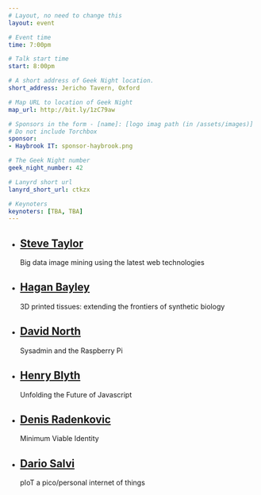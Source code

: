 ```yaml
---
# Layout, no need to change this
layout: event

# Event time
time: 7:00pm

# Talk start time 
start: 8:00pm

# A short address of Geek Night location. 
short_address: Jericho Tavern, Oxford

# Map URL to location of Geek Night
map_url: http://bit.ly/1zC79aw

# Sponsors in the form - [name]: [logo imag path (in /assets/images)]
# Do not include Torchbox
sponsor:
- Haybrook IT: sponsor-haybrook.png

# The Geek Night number
geek_night_number: 42

# Lanyrd short url
lanyrd_short_url: ctkzx

# Keynoters
keynoters: [TBA, TBA]
---
```


<ul class="keynotes">
    <li itemprop="performer" itemscope="itemscope" itemtype="http://schema.org/Person">
        <a href="http://zegami.com/"><h2 itemprop="name">Steve Taylor</h2></a>
        <p>Big data image mining using the latest web technologies</p>
        <!--
        <div class="downloads">
            <a href="/">Slides</a>
        </div> -->
    </li>
    <li itemprop="performer" itemscope="itemscope" itemtype="http://schema.org/Person">
        <a href="http://www.ox.ac.uk/news/2014-04-16-firm-targets-3d-printing-synthetic-tissues-organs"><h2 itemprop="name">Hagan Bayley</h2></a>
        <p>3D printed tissues: extending the frontiers of synthetic biology</p>
        <!--
        <div class="downloads">
            <a href="/">Slides</a>
        </div> -->
    </li>

</ul>

<ul class="microslots">
    <li itemprop="performer" itemscope="itemscope" itemtype="http://schema.org/Person">
        <a href="" itemprop="url"><h2 itemprop="name">David North</h2></a>
        <p>Sysadmin and the Raspberry Pi</p>
    </li>
    <li itemprop="performer" itemscope="itemscope" itemtype="http://schema.org/Person">
        <a href="" itemprop="url"><h2 itemprop="name">Henry Blyth</h2></a>
        <p>Unfolding the Future of Javascript</p>
    </li>
    <li itemprop="performer" itemscope="itemscope" itemtype="http://schema.org/Person">
        <a href="" itemprop="url"><h2 itemprop="name">Denis Radenkovic</h2></a>
        <p>Minimum Viable Identity</p>
    </li>
    <li itemprop="performer" itemscope="itemscope" itemtype="http://schema.org/Person">
        <a href="" itemprop="url"><h2 itemprop="name">Dario Salvi</h2></a>
        <p>pIoT a pico/personal internet of things</p>
    </li>
</ul>


